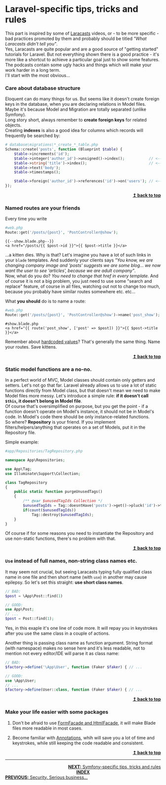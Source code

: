 
# Laravel-specific tips, tricks and rules

This part is inspired by some of [Laracasts](https://laracasts.com/) videos, or - to be more specific - bad practices promoted by them and probably should be titled *"What Laracasts didn't tell you"*.  
Yes, Laracasts are quite popular and are a good source of "getting started" tutorials for Laravel. But not everything shown there is a good practice - it's more like a shortcut to achieve a particular goal just to show some features. The podcasts contain some ugly hacks and things which will make your work harder in a long term.  
I'll start with the most obvious...


### Care about database structure

Eloquent can do many things for us. But seems like it doesn't create foreign keys in the database, when you are declaring relations in Model files. Maybe it's because Model and Migration are totally separated (unlike Symfony).  
Long story short, always remember to **create foreign keys** for related objects.  
Creating **indexes** is also a good idea for columns which records will frequently be searched by:


```php
# database\migrations\*_create_*_table.php
Schema::create('posts', function (Blueprint $table) {
    $table->increments('id');
    $table->integer('author_id')->unsigned()->index();           // <---- INDEX
    $table->string('title')->index();                            // <---- INDEX
    $table->text('body');
    $table->timestamps();

    $table->foreign('author_id')->references('id')->on('users'); // <---- FOREIGN KEY
});
```

<div align="right">
    <b><a href="#top">↥ back to top</a></b>
</div>


### Named routes are your friends

Every time you write

```php
#web.php
Route::get('/posts/{post}', 'PostController@show');
```
```blade
{{--show.blade.php--}}
<a href="/posts/{{ $post->id }}">{{ $post->title }}</a>
```

...a kitten dies. Why is that? Let's imagine you have a lot of such links in your `blade` templates. And suddenly your clients says *"You know, we are changing company image and 'posts' suggests we are some blog... we  now want the user to see 'articles', because we are adult company"*.  
Now, what do you do? *You need to change that href in every template.* And of course it is not a big problem, you just need to use some "search and replace" feature, of course in all files, watching out not to change too much, because you probably have similar routes somewhere etc. etc...

What **you should** do is to name a route:

```php
#web.php
Route::get('/posts/{post}', 'PostController@show')->name('post_show'); // or 'post_show_by_id' if there's more
```
```blade
#show.blade.php
<a href="{{ route('post_show', ['post' => $post]) }}">{{ $post->title }}</a>
```

Remember about [hardcoded values](#no-hardcoded-values)? That's generally the same thing. Name your routes. Save kittens.

<div align="right">
    <b><a href="#top">↥ back to top</a></b>
</div>

### Static model functions are a no-no.

In a perfect world of MVC, Model classes should contain only getters and setters. Let's not go that far. Laravel already allows us to use a lot of static functions directly from Model class, but that doesn't mean we need to make Model files more messy. Let's introduce a simple rule: **if it doesn't call `$this`, it doesn't belong in Model file**.  
Of course that's oversimplified on purpose, but you get the point - if a function doesn't operate on Model's instance, it should not be in Model's code. In Model's code there should be only instance-related functions.  
So where? **Repository** is your friend. If you implement filters/helpers/anything that operates on a set of Models, put it in the Repository file.

Simple example:

```php
#app/Repositories/TagRepository.php

namespace App\Repositories;

use App\Tag;
use Illuminate\Support\Collection;

class TagRepository
{
    public static function purgeUnusedTags()
    {
        /** @var $unusedTagIds Collection */
        $unusedTagIds = Tag::doesntHave('posts')->get()->pluck('id')->toArray();
        if(count($unusedTagIds))
            Tag::destroy($unusedTagIds);
    }
}
```

Of course if for some reasons you need to instantiate the Repository and use non-static functions, there's no problem with that.

<div align="right">
    <b><a href="#top">↥ back to top</a></b>
</div>


### `Use` instead of full names, non-string class names etc.

It may seem not crucial, but seeing Laracasts typing fully qualified class name in one file and then short name (with `use`) in another may cause epilepsy. So let's set this straight: **use short class names**.

```php
// BAD:
$post = \App\Post::find(1)
```
```php
// GOOD:
use App\Post;
// ...
$post = Post::find(1);
```

Yes, in this exaple it's one line of code more. It will repay you in keystrokes after you use the same class in a couple of actions.

Another thing is passing class name as function argument. String format (with namespace) makes no sense here and it's less readable, not to mention not every editor/IDE will parse it as class name:

```php
// BAD:
$factory->define('\App\User', function (Faker $faker) { // ...
```
```php
// GOOD:
use \App\User;
// ...
$factory->define(User::class, function (Faker $faker) { // ...
```

<div align="right">
    <b><a href="#top">↥ back to top</a></b>
</div>

### Make your life easier with some packages

1. Don't be afraid to use [FormFacade and HtmlFacade](https://laravelcollective.com/docs/master/html), it will make Blade files more readable in most cases.

2. Become familiar with [Annotations](https://laravelcollective.com/docs/master/annotations), whih will save you a lot of time and keystrokes, while still keeping the code readable and consistent. 

<div align="right">
    <b><a href="#top">↥ back to top</a></b>
</div>

<hr>

<div align="right">
<a href="../symfony-specific-tips-tricks-and-rules/README.md"><b>NEXT:</b> Symfony-specific tips, tricks and rules</a>
</div>
<div align="center">
<b><a href="../README.md">INDEX</a></b>
</div>
<div align="left">
<a href="../security-serious-business/README.md"><b>PREVIOUS:</b> Security. Serious business...</a>
</div>